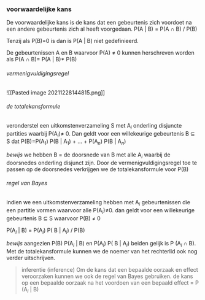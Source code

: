 ### voorwaardelijke kans
De voorwaardelijke kans is de kans dat een gebeurtenis zich voordoet na een andere gebeurtenis zich al heeft voorgedaan.
P(A | B) = P(A ∩ B) / P(B)

Tenzij als P(B)=0 is dan is P(A | B) niet gedefinieerd.

De gebeurtenissen A en B waarvoor P(A) ≠ 0 kunnen herschreven worden als 
P(A ∩ B)= P(A | B)\* P(B)

###### vermenigvuldigingsregel
![[Pasted image 20211228144815.png]]

###### de totalekansformule
veronderstel een uitkomstenverzameling S met A$_i$ onderling disjuncte partities waarbij P(A$_i$)≠ 0. Dan geldt voor een willekeurige gebeurtenis B ⊆ S dat 
P(B)=P(A$_1$) P(B | A$_1$) + ... + P(A$_n$) P(B | A$_n$)

*bewijs*
we hebben B = de doorsnede van B met alle A$_i$ waarbij de doorsnedes onderling disjunct zijn. Door de vermenigvuldigingsregel toe te passen op de doorsnedes verkrijgen we de totalekansformule voor P(B)

###### regel van Bayes
indien we een uitkomstenverzameling hebben met A$_i$ gebeurtenissen die een partitie vormen waarvoor alle P(A$_i$)≠0. dan geldt voor een willekeurige gebeurtenis B ⊆ S waarvoor P(B) ≠ 0

P(A$_i$ | B) = P(A$_i$) P( B | A$_i$) / P(B)

*bewijs*
aangezien P(B) P(A$_i$ | B) en P(A$_i$) P( B | A$_i$) beiden gelijk is P (A$_i$ ∩ B). Met de totalekansformule kunnen we de noemer van het rechterlid ook nog verder uitschrijven.

 >inferentie (inference)
 >Om de kans dat een bepaalde oorzaak en effect veroorzaken kunnen we ook de regel van Bayes gebruiken. de kans op een bepaalde oorzaak na het voordoen van een bepaald effect = P (A$_i$ | B)


